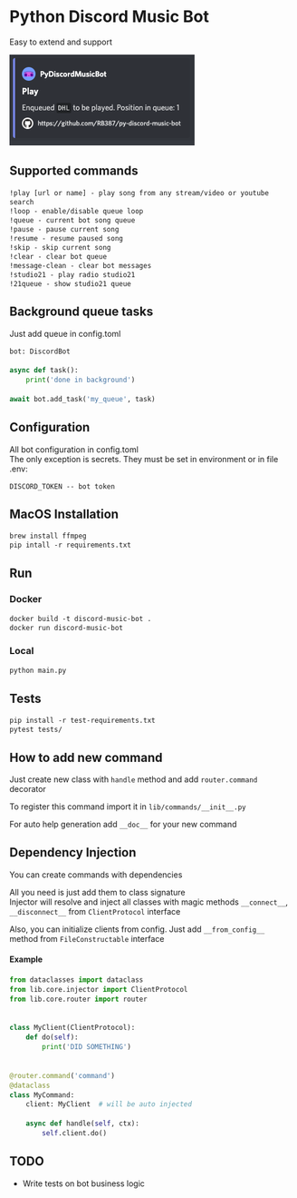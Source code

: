 # Python Discord Music Bot
Easy to extend and support

![Bot play](https://raw.githubusercontent.com/RB387/py-discord-music-bot/master/.git_images/play.png)

## Supported commands
```
!play [url or name] - play song from any stream/video or youtube search
!loop - enable/disable queue loop
!queue - current bot song queue
!pause - pause current song
!resume - resume paused song
!skip - skip current song
!clear - clear bot queue
!message-clean - clear bot messages
!studio21 - play radio studio21
!21queue - show studio21 queue 
```

## Background queue tasks
Just add queue in config.toml
```python
bot: DiscordBot

async def task():
    print('done in background')
    
await bot.add_task('my_queue', task)
```

## Configuration
All bot configuration in config.toml  
The only exception is secrets. They must be set in environment or in file .env:
```
DISCORD_TOKEN -- bot token
```

## MacOS Installation
```
brew install ffmpeg
pip intall -r requirements.txt
```

## Run
### Docker
```
docker build -t discord-music-bot .
docker run discord-music-bot
```
### Local
```
python main.py
```

## Tests
```
pip install -r test-requirements.txt
pytest tests/
```

## How to add new command
Just create new class with `handle` method and add `router.command` decorator    

To register this command import it in `lib/commands/__init__.py`    

For auto help generation add `__doc__` for your new command

## Dependency Injection
You can create commands with dependencies  
 
All you need is just add them to class signature  
Injector will resolve and inject all classes with magic methods `__connect__`, `__disconnect__` from `ClientProtocol` interface

Also, you can initialize clients from config. Just add `__from_config__` method from `FileConstructable` interface

#### Example
```python
from dataclasses import dataclass
from lib.core.injector import ClientProtocol
from lib.core.router import router


class MyClient(ClientProtocol):
    def do(self):
        print('DID SOMETHING')


@router.command('command')
@dataclass
class MyCommand:
    client: MyClient  # will be auto injected

    async def handle(self, ctx):
        self.client.do()
```

## TODO
* Write tests on bot business logic